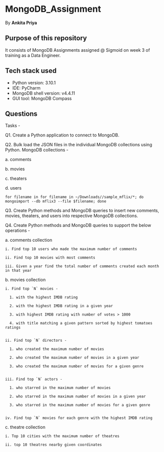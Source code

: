 # MongoDB_Assignment
By **Ankita Priya**

## Purpose of this repository
It consists of MongoDB Assignments assigned @ Sigmoid on week 3 of training as a Data Engineer.

## Tech stack used 
- Python version: 3.10.1
- IDE: PyCharm
- MongoDB shell version: v4.4.11
- GUI tool: MongoDB Compass

## Questions

Tasks -

Q1. Create a Python application to connect to MongoDB.


Q2. Bulk load the JSON files in the individual MongoDB collections using Python. MongoDB collections -

  a. comments
  
  b. movies
  
  c. theaters
  
  d. users
  
  ```
  for filename in for filename in ~/Downloads//sample_mflix/*; do mongoimport --db mflix3 --file $filename; done 
  ```

Q3. Create Python methods and MongoDB queries to insert new comments, movies, theaters, and users into respective MongoDB collections.


Q4. Create Python methods and MongoDB queries to support the below operations -

  a. comments collection
  
    i. Find top 10 users who made the maximum number of comments
    
    ii. Find top 10 movies with most comments
    
    iii. Given a year find the total number of comments created each month in that year


  b. movies collection
  
    i. Find top `N` movies - 
    
      1. with the highest IMDB rating
      
      2. with the highest IMDB rating in a given year
      
      3. with highest IMDB rating with number of votes > 1000
      
      4. with title matching a given pattern sorted by highest tomatoes ratings
      
      
    ii. Find top `N` directors -
    
      1. who created the maximum number of movies
      
      2. who created the maximum number of movies in a given year
      
      3. who created the maximum number of movies for a given genre
      

    iii. Find top `N` actors - 
    
      1. who starred in the maximum number of movies
      
      2. who starred in the maximum number of movies in a given year
      
      3. who starred in the maximum number of movies for a given genre
      

    iv. Find top `N` movies for each genre with the highest IMDB rating
    

  c. theatre collection
  
    i. Top 10 cities with the maximum number of theatres
    
    ii. top 10 theatres nearby given coordinates
